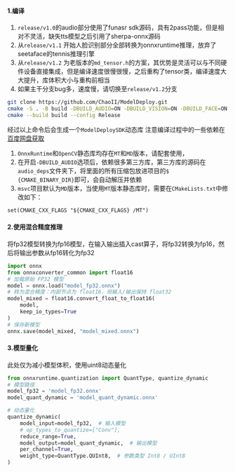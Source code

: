 #### 1.编译

1. `release/v1.0`的audio部分使用了funasr sdk源码，具有2pass功能，但是相对不灵活，缺失tts模型之后引用了sherpa-onnx源码
2. 从`release/v1.1` 开始人脸识别部分全部转换为onnxruntime推理，放弃了seetaface的tennis推理引擎 
3. 从`release/v1.2` 为老版本的`md_tensor.h`的方案，其优势是灵活可以与不同硬件设备直接集成，但是编译速度很慢很慢，之后重构了tensor类，编译速度大大提升，库体积大小与重构前相当 
4. 如果主干分支bug多，速度慢，请切换至`release/v1.2`分支

```bash
git clone https://github.com/ChaoII/ModelDeploy.git
cmake -S . -B build -DBUILD_AUDIO=ON -DBUILD_VISION=ON -DBUILD_FACE=ON -DBUILD_CAPI=ON
cmake --build build --config Release
```

经过以上命令后会生成一个`ModelDeploySDK`动态库
注意编译过程中的一些依赖在[百度网盘获取](https://pan.baidu.com/s/1HkutYev3GkKYTvn6NKmBFA?pwd=j5z7)

1. `OnnxRuntime`和`OpenCV`静态库均存在`MT`和`MD`版本，请配套使用，
2. 在开启`-DBUILD_AUDIO`选项后，依赖很多第三方库，第三方库的源码在`audio_deps`文件夹下，将里面的所有压缩包放进项目的`$
   {CMAKE_BINARY_DIR}`即可，会自动解压并依赖
3. `msvc`项目默认为`MD`版本，当使用`MT`版本静态库时，需要在`CMakeLists.txt`中修改如下：

```CMakeLists.txt
set(CMAKE_CXX_FLAGS "${CMAKE_CXX_FLAGS} /MT")
```

#### 2.使用混合精度推理
将fp32模型转换为fp16模型，在输入输出插入cast算子，将fp32转换为fp16，然后将输出参数从fp16转化为fp32
```python
import onnx
from onnxconverter_common import float16
# 加载原始 FP32 模型
model = onnx.load("model_fp32.onnx")
# 转为混合精度：内部节点为 float16，但输入/输出保持 float32
model_mixed = float16.convert_float_to_float16(
    model,
    keep_io_types=True
)
# 保存新模型
onnx.save(model_mixed, "model_mixed.onnx")
```
#### 3.模型量化
此处仅为减小模型体积，使用uint8动态量化
```python
from onnxruntime.quantization import QuantType, quantize_dynamic
# 模型路径
model_fp32 = 'model_fp32.onnx'
model_quant_dynamic = 'model_quant_dynamic.onnx'

# 动态量化
quantize_dynamic(
    model_input=model_fp32,  # 输入模型
    # op_types_to_quantize=["Conv"],
    reduce_range=True,
    model_output=model_quant_dynamic,  # 输出模型
    per_channel=True,
    weight_type=QuantType.QUInt8,  # 参数类型 Int8 / UInt8
)
```
